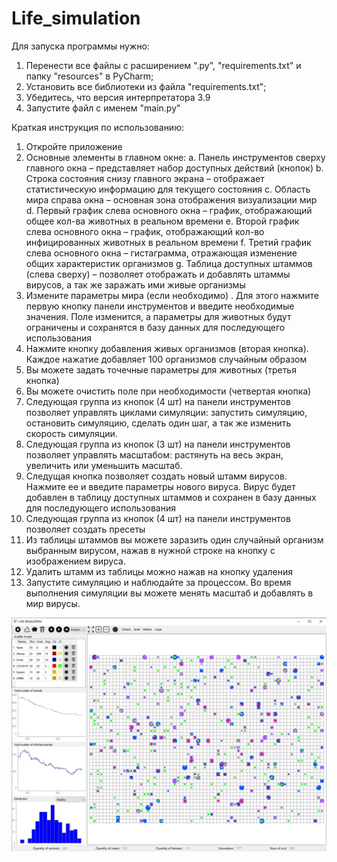 # Life_simulation
Для запуска программы нужно:
  1. Перенести все файлы с расширением ".py", "requirements.txt" и папку "resources" в PyCharm;
  2. Установить все библиотеки из файла "requirements.txt";
  3. Убедитесь, что версия интерпретатора 3.9
  4. Запустите файл с именем "main.py"
  
  
Краткая инструкция по использованию:
1.	Откройте приложение
2.	Основные элементы в главном окне:
	a.	Панель инструментов сверху главного окна – представляет набор доступных действий (кнопок)
	b.	Строка состояния снизу главного экрана – отображает статистическую информацию для текущего состояния
	c.	Область мира справа окна – основная зона отображения визуализации мир
	d.	Первый график слева основного окна – график, отображающий общее кол-ва животных в реальном времени
	e.	Второй график слева основного окна – график, отображающий кол-во инфицированных животных в реальном времени
  f.  Третий график слева основного окна – гистаграмма, отражающая изменение общих характеристик организмов
	g.	Таблица доступных штаммов (слева сверху) – позволяет отображать и добавлять штаммы вирусов, а так же заражать ими живые организмы
3.	Измените параметры мира (если необходимо) . Для этого нажмите первую кнопку панели инструментов и введите необходимые значения. Поле изменится, а параметры для животных будут ограничены и сохранятся в базу данных для последующего использования
4.	Нажмите кнопку добавления живых организмов (вторая кнопка). Каждое нажатие добавляет 100 организмов случайным образом
5.  Вы можете задать точечные параметры для животных (третья кнопка)
6.	Вы можете очистить поле при необходимости (четвертая кнопка)
7.	Следующая группа из кнопок (4 шт) на панели инструментов позволяет управлять циклами симуляции: запустить симуляцию, остановить симуляцию, сделать один шаг, а так же изменить скорость симуляции.
8.	Следующая группа из кнопок (3 шт) на панели инструментов позволяет управлять масштабом: растянуть на весь экран, увеличить или уменьшить масштаб.
9.	Следущая кнопка позволяет создать новый штамм вирусов. Нажмите ее и введите параметры нового вируса. Вирус будет добавлен в таблицу доступных штаммов и сохранен в базу данных для последующего использования
10. Следующая группа из кнопок (4 шт) на панели инструментов позволяет создать пресеты
11.	Из таблицы штаммов вы можете заразить один случайный организм выбранным вирусом, нажав в нужной строке на кнопку с изображением вируса.
12.	Удалить штамм из таблицы можно нажав на кнопку удаления
13.	Запустите симуляцию и наблюдайте за процессом. Во время выполнения симуляции вы можете менять масштаб и добавлять в мир вирусы.


![Предворительный просмотр программы](https://github.com/uplay1007/Life_simulation/blob/main/life_sim_scr.png)
